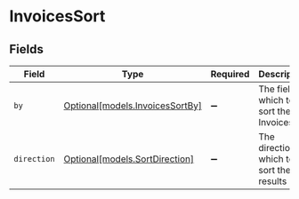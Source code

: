 # InvoicesSort


## Fields

| Field                                                          | Type                                                           | Required                                                       | Description                                                    | Example                                                        |
| -------------------------------------------------------------- | -------------------------------------------------------------- | -------------------------------------------------------------- | -------------------------------------------------------------- | -------------------------------------------------------------- |
| `by`                                                           | [Optional[models.InvoicesSortBy]](../models/invoicessortby.md) | :heavy_minus_sign:                                             | The field on which to sort the Invoices                        | updated_at                                                     |
| `direction`                                                    | [Optional[models.SortDirection]](../models/sortdirection.md)   | :heavy_minus_sign:                                             | The direction in which to sort the results                     |                                                                |